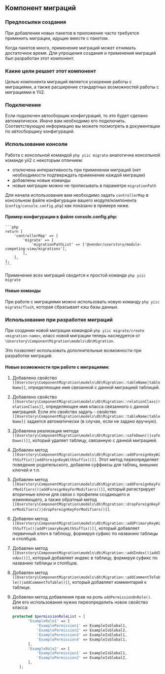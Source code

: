## Компонент миграций

### Предпосылки создания

При добавлении новых пакетов в приложение часто требуется применить миграции, идущие вместе с пакетом. 

Когда пакетов много, применение миграций может отнимать достаточное время. Для упрощения создания и применения миграций был разработан этот компонент.
  
### Какие цели решает этот компонент

Целью компонента миграций является ускорение работы с миграциями, а также расширение стандартных возможностей работы с миграциями в Yii2. 

### Подключение

Если подключен автосборщик конфигураций, то это будет сделано автоматически. Иначе вам необходимо его подключить. 
Соответствующую информацию вы можете посмотреть в документации по автосборщику конфигураций.

### Использование консоли

Работа с консольной командой ``php yiic migrate`` аналогична консольной команде yii2 с некоторым отличием:
   
   - отключена интерактивность при применении миграций (нет необходимости подтверждать применение каждой миграции) 
   - добавлены новые команды
   - новые миграции можно не прописывать в параметре ``migrationPath``
   
Для начала использования вам необходимо задать ``controllerMap`` в консольном файле конфигурации вашего модуля/компонента (``config/console.config.php``) как показано в примере ниже.

#### Пример конфигурации в файле console.config.php:

    ```php
    return [
        'controllerMap' => [
            'migrate' => [
                'migrationPathList' => ['@vendor/userstory/module-competing-view/migrations'],
            ],
        ],
    ];
    ```
    
Применение всех миграций сводится к простой команде ``php yiic migrate``

#### Новые команды

При работе с миграциями можно использовать новую команду ``php yiic migrate/flush``, которая сбрасывает кэш базы данных.

### Использование при разработке миграций

При создании новой миграции командой ``php yiic migrate/create <migration-name>``, класс новой миграции теперь наследуется от ``\Userstory\ComponentMigration\models\db\Migration``.

Это позволяет использовать дополнительные возможности при разработке миграций.

#### Новые возможности при работе с миграциями:

 1. Добавлено свойство ``[[Userstory\ComponentMigration\models\db\Migration::tableName|tableName]]``, определяющее имя связанной с данной миграцией таблицей.

 2. Добавлено свойство ``[[Userstory\ComponentMigration\models\db\Migration::relationClass|relationClass]]``, определяющее имя класса связанного с данной миграцией. 
Если это свойство задать - свойство ``[[Userstory\ComponentMigration\models\db\Migration::tableName|tableName]]`` задается автоматически (в случае, если не задано вручную).

 3. Добавлена реализация метода ``[[Userstory\ComponentMigration\models\db\Migration::safeDown()|safeDown()]]``, который удаляет таблицу, связанную с данной миграцией.
  
 4. Добавлен метод ``[[Userstory\ComponentMigration\models\db\Migration::addForeignKeyWithSuffix()|addForeignKeyWithSuffix()]]``. Этот метод переопределяет поведение родительского, добавляя суффиксы для таблиц, внешних ключей и т.п.
 
 5. Добавлен метод ``[[Userstory\ComponentMigration\models\db\Migration::addForeignKeyForModifiers()|addForeignKeyForModifiers()]]``, который регистрирует вторичные ключи для связи с профилем создающего и изменяющего, а также обратный метод ``[[Userstory\ComponentMigration\models\db\Migration::dropForeignKeyForModifiers()|dropForeignKeyForModifiers()]]``.
  
 6. Добавлен метод ``[[Userstory\ComponentMigration\models\db\Migration::addPrimaryKeyWithSuffix()|addPrimaryKeyWithSuffix()]]``, который добавляет первичный ключ в таблюцу, формируя суфикс по названию таблицы и столбцов.
 
 7. Добавлен метод ``[[Userstory\ComponentMigration\models\db\Migration::addIndex()|addIndex()]]``, который добавляет индекс в таблицу, формируя суфикс по названию таблицы и столбцов.
 
 8. Добавлен метод ``[[Userstory\ComponentMigration\models\db\Migration::addCommentToTable()|addCommentToTable()]]``, который добавляет комментарий к таблице.
 
 9. Добавлен метод добавления прав на роль ``addPermissionOnRole()``.
 Для его использования нужно переопределить новое свойство класса:
     ```php
    protected $permissionRoleList = [
            'ExampleRole1' => [
                'ExamplePermission1' => ExampleIsGlobal1,
                'ExamplePermission2' => ExampleIsGlobal2,
                'ExamplePermission3' => ExampleIsGlobal1,
                'ExamplePermission4' => ExampleIsGlobal1,
            ],
            'ExampleRole2' => [
                'ExamplePermission1' => ExampleIsGlobal1,
                'ExamplePermission2' => ExampleIsGlobal2,
            ],
        ];
    ```
